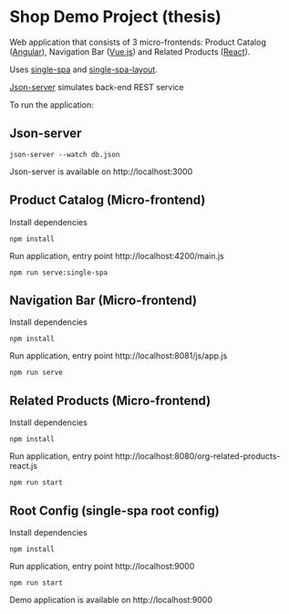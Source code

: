 # Shop Demo Project (thesis)

Web application that consists of 3 micro-frontends: Product Catalog ([Angular](https://angular.io/)), Navigation Bar ([Vue.js](https://vuejs.org/)) and Related Products ([React](https://reactjs.org/)).

Uses [single-spa](https://single-spa.js.org/) and [single-spa-layout](https://single-spa.js.org/docs/layout-overview).

[Json-server](https://github.com/typicode/json-server) simulates back-end REST service

To run the application:

## Json-server

```shell
json-server --watch db.json 
```

Json-server is available on http://localhost:3000

## Product Catalog (Micro-frontend)

Install dependencies

```shell
npm install 
```

Run application, entry point http://localhost:4200/main.js

```shell
npm run serve:single-spa
```

## Navigation Bar (Micro-frontend)

Install dependencies

```shell
npm install
```

Run application, entry point http://localhost:8081/js/app.js

```shell
npm run serve
``` 

## Related Products (Micro-frontend)

Install dependencies

```shell
npm install
```

Run application, entry point http://localhost:8080/org-related-products-react.js

```shell
npm run start
```

## Root Config (single-spa root config)

Install dependencies

```shell
npm install
``` 

Run application, entry point http://localhost:9000
```shell
npm run start
```

Demo application is available on http://localhost:9000
